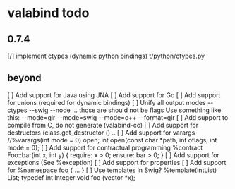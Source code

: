 valabind todo
=============

0.7.4
-----
[/] implement ctypes (dynamic python bindings) t/python/ctypes.py

beyond
------
[ ] Add support for Java using JNA
[ ] Add support for Go
[ ] Add support for unions (required for dynamic bindings)
[ ] Unify all output modes
      --ctypes --swig --node ... those are should not be flags
    Use something like this:
      --mode=gir --mode=swig --mode=c++
      --format=gir
[ ] Add support to compile from C, do not generate (valabind-cc)
[ ] Add support for destructors (class.get_destructor () ..
[ ] Add support for varargs
    //%varargs(int mode = 0) open;
    int open(const char *path, int oflags, int mode = 0);
[ ] Add support for contractual programming
    %contract Foo::bar(int x, int y) {
    require:
      x > 0;
    ensure:
      bar > 0;
    }
[ ] Add support for exceptions (See %exception)
[ ] Add support for properties
[ ] Add support for %namespace foo { ... }
[ ] Use templates in Swig?
    %template(intList) List<int>;
    typedef int Integer
    void foo (vector<Integer> *x);
